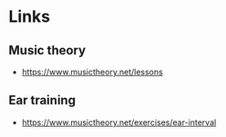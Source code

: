# Links

## Music theory

- https://www.musictheory.net/lessons

## Ear training

- https://www.musictheory.net/exercises/ear-interval
